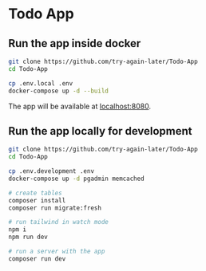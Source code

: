 # Todo App

## Run the app inside docker

```sh
git clone https://github.com/try-again-later/Todo-App
cd Todo-App

cp .env.local .env
docker-compose up -d --build
```

The app will be available at [localhost:8080](http://localhost:8080).

## Run the app locally for development

```sh
git clone https://github.com/try-again-later/Todo-App
cd Todo-App

cp .env.development .env
docker-compose up -d pgadmin memcached

# create tables
composer install
composer run migrate:fresh

# run tailwind in watch mode
npm i
npm run dev

# run a server with the app
composer run dev
```
